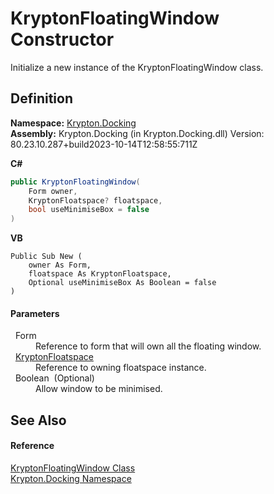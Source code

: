 # KryptonFloatingWindow Constructor


Initialize a new instance of the KryptonFloatingWindow class.



## Definition
**Namespace:** <a href="98399376-cf41-9454-4b4d-4fab2ca20bc7.md">Krypton.Docking</a>  
**Assembly:** Krypton.Docking (in Krypton.Docking.dll) Version: 80.23.10.287+build2023-10-14T12:58:55:711Z

**C#**
``` C#
public KryptonFloatingWindow(
	Form owner,
	KryptonFloatspace? floatspace,
	bool useMinimiseBox = false
)
```
**VB**
``` VB
Public Sub New ( 
	owner As Form,
	floatspace As KryptonFloatspace,
	Optional useMinimiseBox As Boolean = false
)
```



#### Parameters
<dl><dt>  Form</dt><dd>Reference to form that will own all the floating window.</dd><dt>  <a href="0abd97f1-16de-eca8-ba36-5ceaf97e49ba.md">KryptonFloatspace</a></dt><dd>Reference to owning floatspace instance.</dd><dt>  Boolean  (Optional)</dt><dd>Allow window to be minimised.</dd></dl>

## See Also


#### Reference
<a href="f85c60bf-8bb1-2e91-bb79-52c513e57d37.md">KryptonFloatingWindow Class</a>  
<a href="98399376-cf41-9454-4b4d-4fab2ca20bc7.md">Krypton.Docking Namespace</a>  
